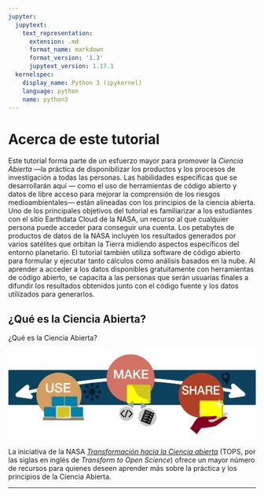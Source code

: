 ```yaml
---
jupyter:
  jupytext:
    text_representation:
      extension: .md
      format_name: markdown
      format_version: '1.3'
      jupytext_version: 1.17.1
  kernelspec:
    display_name: Python 3 (ipykernel)
    language: python
    name: python3
---
```


# Acerca de este tutorial

Este tutorial forma parte de un esfuerzo mayor para promover la _Ciencia Abierta_ &mdash;la práctica de disponibilizar los productos y los procesos de investigación a todas las personas. Las habilidades específicas que se desarrollarán aquí &mdash; como el uso de herramientas de código abierto y datos de libre acceso para mejorar la comprensión de los riesgos medioambientales&mdash; están alineadas con los principios de la ciencia abierta. Uno de los principales objetivos del tutorial es familiarizar a los estudiantes con el sitio Earthdata Cloud de la NASA, un recurso al que cualquier persona puede acceder para conseguir una cuenta. Los petabytes de productos de datos de la NASA incluyen los resultados generados por varios satélites que orbitan la Tierra midiendo aspectos específicos del entorno planetario. El tutorial también utiliza software de código abierto para formular y ejecutar tanto cálculos como análisis basados en la nube. Al aprender a acceder a los datos disponibles gratuitamente con herramientas de código abierto, se capacita a las personas que serán usuarias finales a difundir los resultados obtenidos junto con el código fuente y los datos utilizados para generarlos.

## ¿Qué es la Ciencia Abierta?

¿Qué es la Ciencia Abierta?

![](../../assets/img/image165.png)

La iniciativa de la NASA [_Transformación hacia la Ciencia abierta_](https://science.nasa.gov/open-science/tops/) (TOPS, por las siglas en inglés de _Transform to Open Science_) ofrece un mayor número de recursos para quienes deseen aprender más sobre la práctica y los principios de la Ciencia Abierta.

---
